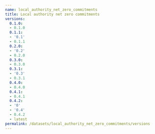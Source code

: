 ```yaml
---
name: local_authority_net_zero_commitments
title: Local authority net zero commitments
versions:
  0.1.0:
  - 0.1.0
  0.1.1:
  - '0.1'
  - 0.1.1
  0.2.0:
  - '0.2'
  - 0.2.0
  0.3.0:
  - 0.3.0
  0.3.1:
  - '0.3'
  - 0.3.1
  0.4.0:
  - 0.4.0
  0.4.1:
  - 0.4.1
  0.4.2:
  - '0'
  - '0.4'
  - 0.4.2
  - latest
permalink: /datasets/local_authority_net_zero_commitments/versions
---
```

